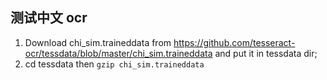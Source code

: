 ## 测试中文 ocr

1. Download chi_sim.traineddata from https://github.com/tesseract-ocr/tessdata/blob/master/chi_sim.traineddata and put it in tessdata dir;
2. cd tessdata then `gzip chi_sim.traineddata`
